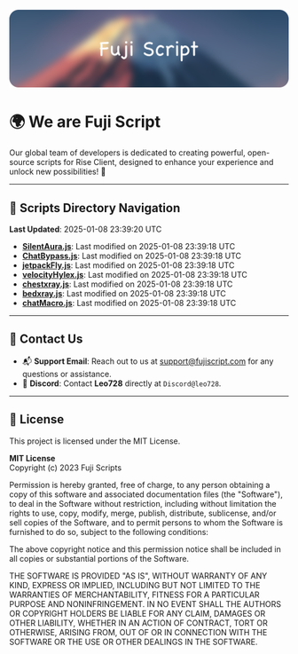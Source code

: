 ![Banner](.github/b.webp)

# 🌍 **We are Fuji Script**

Our global team of developers is dedicated to creating powerful, open-source scripts for Rise Client, designed to enhance your experience and unlock new possibilities! 🌟

---
<!-- SCRIPTS_NAVIGATION_START -->
## 📂 **Scripts Directory Navigation**

**Last Updated**: 2025-01-08 23:39:20 UTC

- **[SilentAura.js](scripts/SilentAura.js)**: Last modified on 2025-01-08 23:39:18 UTC
- **[ChatBypass.js](scripts/ChatBypass.js)**: Last modified on 2025-01-08 23:39:18 UTC
- **[jetpackFly.js](scripts/jetpackFly.js)**: Last modified on 2025-01-08 23:39:18 UTC
- **[velocityHylex.js](scripts/velocityHylex.js)**: Last modified on 2025-01-08 23:39:18 UTC
- **[chestxray.js](scripts/chestxray.js)**: Last modified on 2025-01-08 23:39:18 UTC
- **[bedxray.js](scripts/bedxray.js)**: Last modified on 2025-01-08 23:39:18 UTC
- **[chatMacro.js](scripts/chatMacro.js)**: Last modified on 2025-01-08 23:39:18 UTC

<!-- SCRIPTS_NAVIGATION_END -->

---

## 💬 **Contact Us**  
- 📬 **Support Email**: Reach out to us at [support@fujiscript.com](mailto:support@fujiscript.com) for any questions or assistance.  
- 💬 **Discord**: Contact **Leo728** directly at `Discord@leo728`.

---

## 📜 **License**

This project is licensed under the MIT License.  

**MIT License**  
Copyright (c) 2023 Fuji Scripts  

Permission is hereby granted, free of charge, to any person obtaining a copy of this software and associated documentation files (the "Software"), to deal in the Software without restriction, including without limitation the rights to use, copy, modify, merge, publish, distribute, sublicense, and/or sell copies of the Software, and to permit persons to whom the Software is furnished to do so, subject to the following conditions:  

The above copyright notice and this permission notice shall be included in all copies or substantial portions of the Software.  

THE SOFTWARE IS PROVIDED "AS IS", WITHOUT WARRANTY OF ANY KIND, EXPRESS OR IMPLIED, INCLUDING BUT NOT LIMITED TO THE WARRANTIES OF MERCHANTABILITY, FITNESS FOR A PARTICULAR PURPOSE AND NONINFRINGEMENT. IN NO EVENT SHALL THE AUTHORS OR COPYRIGHT HOLDERS BE LIABLE FOR ANY CLAIM, DAMAGES OR OTHER LIABILITY, WHETHER IN AN ACTION OF CONTRACT, TORT OR OTHERWISE, ARISING FROM, OUT OF OR IN CONNECTION WITH THE SOFTWARE OR THE USE OR OTHER DEALINGS IN THE SOFTWARE.  
